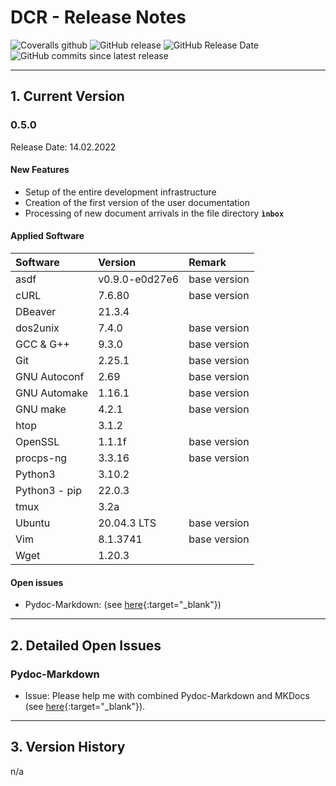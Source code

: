 # DCR - Release Notes

![Coveralls github](https://img.shields.io/coveralls/github/KonnexionsGmbH/dcr.svg)
![GitHub release](https://img.shields.io/github/release/KonnexionsGmbH/dcr.svg)
![GitHub Release Date](https://img.shields.io/github/release-date/KonnexionsGmbH/dcr.svg)
![GitHub commits since latest release](https://img.shields.io/github/commits-since/KonnexionsGmbH/dcr/0.5.0.svg)

----

## 1. Current Version

### 0.5.0

Release Date: 14.02.2022

#### New Features

- Setup of the entire development infrastructure
- Creation of the first version of the user documentation
- Processing of new document arrivals in the file directory **`ìnbox`**

#### Applied Software

| Software         | Version        | Remark         |
|:-----------------|:---------------|:---------------|
| asdf             | v0.9.0-e0d27e6 | base version   |
| cURL             | 7.6.80         | base version   |
| DBeaver          | 21.3.4         |                |
| dos2unix         | 7.4.0          | base version   |
| GCC & G++        | 9.3.0          | base version   |
| Git              | 2.25.1         | base version   |
| GNU Autoconf     | 2.69           | base version   |
| GNU Automake     | 1.16.1         | base version   |
| GNU make         | 4.2.1          | base version   |
| htop             | 3.1.2          |                |
| OpenSSL          | 1.1.1f         | base version   |
| procps-ng        | 3.3.16         | base version   |
| Python3          | 3.10.2         |                |
| Python3 - pip    | 22.0.3         |                |
| tmux             | 3.2a           |                |
| Ubuntu           | 20.04.3 LTS    | base version   |
| Vim              | 8.1.3741       | base version   |
| Wget             | 1.20.3         |                |


#### Open issues

- Pydoc-Markdown: (see [here](#issues_pydoc_markdown){:target="_blank"})

----

## 2. Detailed Open Issues

### <a name="issues_pydoc_markdown"></a> Pydoc-Markdown

- Issue: Please help me with combined Pydoc-Markdown and MKDocs (see [here](https://github.com/NiklasRosenstein/pydoc-markdown/discussions/243){:target="_blank"}).

----

## 3. Version History

n/a
